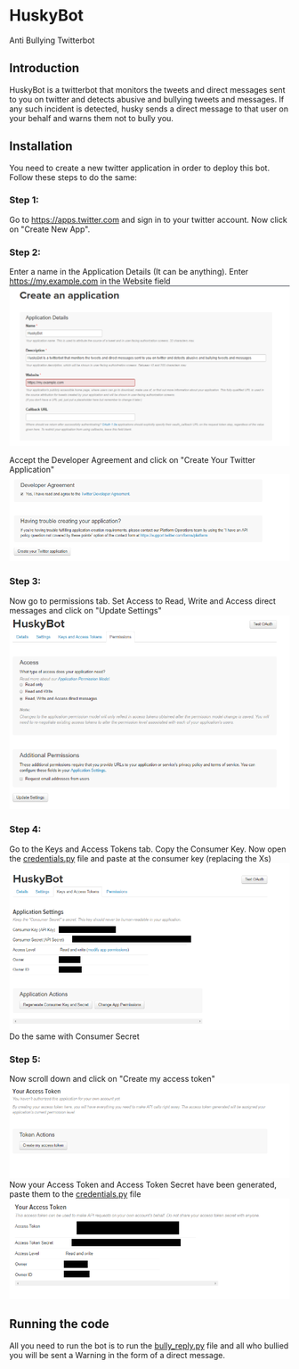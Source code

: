 # HuskyBot
Anti Bullying Twitterbot

## Introduction
HuskyBot is a twitterbot that monitors the tweets and direct messages sent to you on twitter and detects abusive and bullying tweets and messages.
If any such incident is detected, husky sends a direct message to that user on your behalf and warns them not to bully you.

## Installation
You need to create a new twitter application in order to deploy this bot. Follow these steps to do the same:

### Step 1:
Go to https://apps.twitter.com and sign in to your twitter account. Now click on "Create New App".

### Step 2:
Enter a name in the Application Details (It can be anything). Enter https://my.example.com in the Website field
![ScreenShot](/Installation%20Screens/Step%201.PNG?raw=true)

Accept the Developer Agreement and click on "Create Your Twitter Application"
![ScreenShot](/Installation%20Screens/Step%202.PNG?raw=true)

### Step 3:
Now go to permissions tab. Set Access to Read, Write and Access direct messages and click on "Update Settings"
![ScreenShot](/Installation%20Screens/Step%203.PNG?raw=true)

### Step 4:
Go to the Keys and Access Tokens tab. Copy the Consumer Key. Now open the [credentials.py](/credentials.py) file and paste at the consumer key (replacing the Xs)
![ScreenShot](/Installation%20Screens/Step%204.PNG?raw=true)
Do the same with Consumer Secret

### Step 5:
Now scroll down and click on "Create my access token"
![ScreenShot](/Installation%20Screens/Step%205.PNG?raw=true)
Now your Access Token and Access Token Secret have been generated, paste them to the [credentials.py](/credentials.py) file
![ScreenShot](/Installation%20Screens/Step%206.PNG?raw=true)

## Running the code
All you need to run the bot is to run the [bully_reply.py](/bully_reply.py) file and all who bullied you will be sent a Warning in the form of a direct message.
